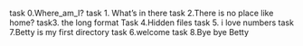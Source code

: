 task 0.Where_am_I?
task 1. What’s in there
task 2.There is no place like home?
task3. the long format
Task 4.Hidden files
task 5. i love numbers
task 7.Betty is my first directory
task 6.welcome
task 8.Bye bye Betty
